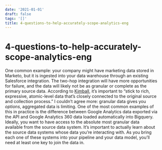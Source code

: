 ```yaml
---
date: '2021-01-01'
draft: false
tags: '[]'
title: 4-questions-to-help-accurately-scope-analytics-eng
---
```


# 4-questions-to-help-accurately-scope-analytics-eng

One common example: your company might have marketing data stored in Marketo, but it is ingested into your data warehouse through an existing Salesforce integration.
The two-hop integration will have more opportunities for failure, and the data will likely not be as granular or complete as the primary source data.
According to [Kimball](https://www.kimballgroup.com/2007/07/keep-to-the-grain-in-dimensional-modeling/), it’s important to “stick to rich, expressive, atomic-level data that’s closely connected to the original source and collection process.” I couldn’t agree more: granular data gives you *options*, aggregated data is limiting.
One of the most common examples of this in practice is the difference between Google Analytics data exported via the API and Google Analytics 360 data loaded automatically into Bigquery.
Ideally, you want to have access to the absolute most granular data available from the source data system.
It’s important to actually learn about the source data systems whose data you’re interacting with.
As you bring each one of these systems into your pipeline and your data model, you’ll need at least one key to join the data in.
